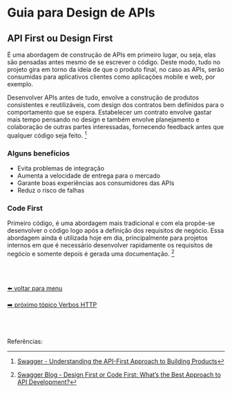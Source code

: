 # Guia para Design de APIs

## API First ou Design First

É uma abordagem de construção de APIs em primeiro lugar, ou seja, elas são pensadas antes mesmo de se escrever o código. Deste modo, tudo no projeto gira em torno da ideia de que o produto final, no caso as APIs, serão consumidas para aplicativos clientes como aplicações mobile e web, por exemplo.

Desenvolver APIs antes de tudo, envolve a construção de produtos consistentes e reutilizáveis, com design dos contratos bem definidos para o comportamento que se espera. Estabelecer um contrato envolve gastar mais tempo pensando no design e também envolve planejamento e colaboração de outras partes interessadas, fornecendo feedback antes que qualquer código seja feito. [^1]

### Alguns benefícios

- Evita problemas de integração
- Aumenta a velocidade de entrega para o mercado
- Garante boas experiências aos consumidores das APIs
- Reduz o risco de falhas


### Code First

Primeiro código, é uma abordagem mais tradicional e com ela propõe-se desenvolver o código logo após a definição dos requisitos de negócio. Essa abordagem ainda é utilizada hoje em dia, principalmente para projetos internos em que é necessário desenvolver rapidamente os requisitos de negócio e somente depois é gerada uma documentação. [^2]

<br><br>

[⬅️ voltar para menu](index.md)

[➡️ próximo tópico Verbos HTTP](http-verbs.md)

<br><br>

Referências:

[^1]: [Swagger - Understanding  the API-First Approach to Building Products](https://swagger.io/resources/articles/adopting-an-api-first-approach/)
[^2]: [Swagger Blog - Design First or Code First: What’s the Best Approach to API Development?](https://swagger.io/blog/api-design/design-first-or-code-first-api-development/)
